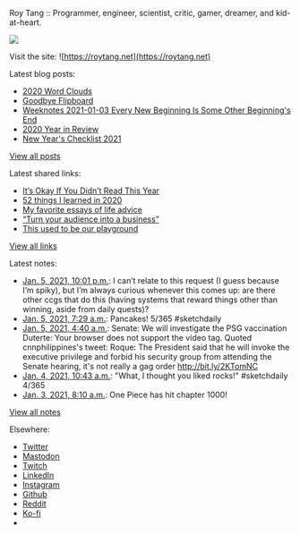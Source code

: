 Roy Tang :: Programmer, engineer, scientist, critic, gamer, dreamer, and kid-at-heart.

![](https://roytang.net/static/img/profile.jpg)

Visit the site: ![https://roytang.net](https://roytang.net)

Latest blog posts:

- [2020 Word Clouds](https://roytang.net/2021/01/word-clouds/)
- [Goodbye Flipboard](https://roytang.net/2021/01/goodbye-flipboard/)
- [Weeknotes 2021-01-03 Every New Beginning Is Some Other Beginning&#x27;s End](https://roytang.net/2021/01/weeknotes-2021-01-03/)
- [2020 Year in Review](https://roytang.net/2021/01/2020-year-in-review/)
- [New Year&#x27;s Checklist 2021](https://roytang.net/2021/01/new-years-checklist/)

[View all posts](https://roytang.net/blog)

Latest shared links:

- [It’s Okay If You Didn’t Read This Year](https://roytang.net/2021/01/its-okay-if-you-didnt-read-this-year/)
- [52 things I learned in 2020](https://roytang.net/2020/12/52-things-i-learned-in-2020/)
- [My favorite essays of life advice](https://roytang.net/2020/12/my-favorite-essays-of-life-advice/)
- [“Turn your audience into a business”](https://roytang.net/2020/12/turn-your-audience-into-a-business/)
- [This used to be our playground](https://roytang.net/2020/12/this-used-to-be-our-playground/)

[View all links](https://roytang.net/links)

Latest notes:

- [Jan. 5, 2021, 10:01 p.m.](https://roytang.net/2021/01/gi6ha57/): I can’t relate to this request (I guess because I’m spiky), but I’m always curious whenever this comes up: are there other ccgs that do this (having systems that reward things other than winning, aside from daily quests)?
- [Jan. 5, 2021, 7:29 a.m.](https://roytang.net/2021/01/1346478913908707328/): Pancakes! 5/365 #sketchdaily
- [Jan. 5, 2021, 4:40 a.m.](https://roytang.net/2021/01/1346436487819116544/): Senate: We will investigate the PSG vaccination Duterte: Your browser does not support the video tag. Quoted cnnphilippines&#x27;s tweet: Roque: The President said that he will invoke the executive privilege and forbid his security group from attending the Senate hearing, it&#x27;s not really a gag order http://bit.ly/2KTomNC
- [Jan. 4, 2021, 10:43 a.m.](https://roytang.net/2021/01/1346165491451056128/): &quot;What, I thought you liked rocks!&quot; #sketchdaily 4/365
- [Jan. 3, 2021, 8:10 a.m.](https://roytang.net/2021/01/1345764522150174722/): One Piece has hit chapter 1000!

[View all notes](https://roytang.net/notes)

Elsewhere:

- [Twitter](https://twitter.com/roytang)
- [Mastodon](https://mastodon.technology/@roytang)
- [Twitch](https://twitch.tv/twitchyroy)
- [LinkedIn](https://www.linkedin.com/in/roytang)
- [Instagram](https://instagram.com/roytang0400)
- [Github](https://github.com/roytang)
- [Reddit](https://reddit.com/u/hungryroy)
- [Ko-fi](https://ko-fi.com/roytang)
- [](mailto:hello@roytang.net)